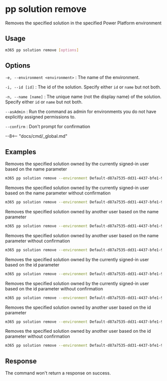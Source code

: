 # pp solution remove

Removes the specified solution in the specified Power Platform environment

## Usage

```sh
m365 pp solution remove [options]
```

## Options

`-e, --environment <environment>`
: The name of the environment.

`-i, --id [id]`
: The id of the solution. Specify either `id` or `name` but not both.

`-n, --name [name]`
: The unique name (not the display name) of the solution. Specify either `id` or `name` but not both.

`--asAdmin`
: Run the command as admin for environments you do not have explicitly assigned permissions to.

`--confirm`
: Don't prompt for confirmation

--8<-- "docs/cmd/_global.md"

## Examples

Removes the specified solution owned by the currently signed-in user based on the name parameter

```sh
m365 pp solution remove --environment Default-d87a7535-dd31-4437-bfe1-95340acd55c5 --name "Solution Name"
```

Removes the specified solution owned by the currently signed-in user based on the name parameter without confirmation

```sh
m365 pp solution remove --environment Default-d87a7535-dd31-4437-bfe1-95340acd55c5 --name "Solution Name" --confirm
```

Removes the specified solution owned by another user based on the name parameter

```sh
m365 pp solution remove --environment Default-d87a7535-dd31-4437-bfe1-95340acd55c5 --name "Solution Name" --asAdmin
```

Removes the specified solution owned by another user based on the name parameter without confirmation

```sh
m365 pp solution remove --environment Default-d87a7535-dd31-4437-bfe1-95340acd55c5 --name "solution Name" --asAdmin --confirm
```

Removes the specified solution owned by the currently signed-in user based on the id parameter

```sh
m365 pp solution remove --environment Default-d87a7535-dd31-4437-bfe1-95340acd55c5 --id 00000001-0000-0000-0001-00000000009b
```

Removes the specified solution owned by the currently signed-in user based on the id parameter without confirmation

```sh
m365 pp solution remove --environment Default-d87a7535-dd31-4437-bfe1-95340acd55c5 --id 00000001-0000-0000-0001-00000000009b
```

Removes the specified solution owned by another user based on the id parameter

```sh
m365 pp solution remove --environment Default-d87a7535-dd31-4437-bfe1-95340acd55c5 --id 00000001-0000-0000-0001-00000000009b --asAdmin
```

Removes the specified solution owned by another user based on the id parameter without confirmation

```sh
m365 pp solution remove --environment Default-d87a7535-dd31-4437-bfe1-95340acd55c5 --id 00000001-0000-0000-0001-00000000009b --asAdmin --confirm
```
## Response

The command won't return a response on success.
